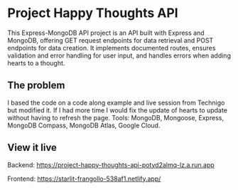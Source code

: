 # Project Happy Thoughts API

This Express-MongoDB API project is an API built with Express and MongoDB, offering GET request endpoints for data retrieval and POST endpoints for data creation. It implements documented routes, ensures validation and error handling for user input, and handles errors when adding hearts to a thought.

## The problem

I based the code on a code along example and live session from Technigo but modified it. If I had more time I would fix the update of hearts to update without having to refresh the page. Tools: MongoDB, Mongoose, Express, MongoDB Compass, MongoDB Atlas, Google Cloud.

## View it live
Backend: https://project-happy-thoughts-api-potyd2almq-lz.a.run.app

Frontend: https://starlit-frangollo-538af1.netlify.app/
